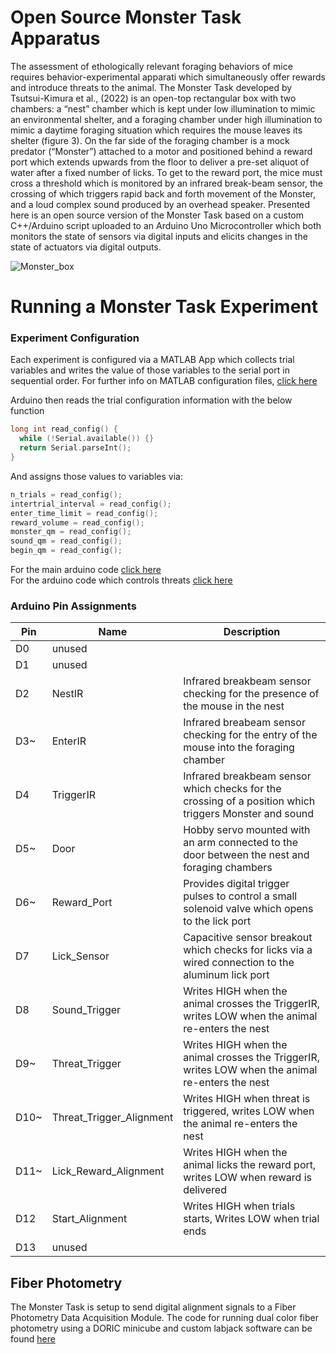 # Open Source Monster Task Apparatus

The assessment of ethologically relevant foraging behaviors of mice requires behavior-experimental apparati which simultaneously offer rewards and introduce threats to the animal.  The Monster Task developed by Tsutsui-Kimura et al., (2022) is an open-top rectangular box with two chambers: a “nest” chamber which is kept under low illumination to mimic an environmental shelter, and a foraging chamber under high illumination to mimic a daytime foraging situation which requires the mouse leaves its shelter (figure 3). On the far side of the foraging chamber is a mock predator (“Monster”) attached to a motor and positioned behind a reward port which extends upwards from the floor to deliver a pre-set aliquot of water after a fixed number of licks. To get to the reward port, the mice must cross a threshold which is monitored by an infrared break-beam sensor, the crossing of which triggers rapid back and forth movement of the Monster, and a loud complex sound produced by an overhead speaker.  Presented here is an open source version of the Monster Task based on a custom C++/Arduino script uploaded to an Arduino Uno Microcontroller which both monitors the state of sensors via digital inputs and elicits changes in the state of actuators via digital outputs.  

![Monster_box](https://user-images.githubusercontent.com/105831652/233440444-31a570cd-8833-4d27-8929-179d749f7888.jpg)

# Running a Monster Task Experiment

### Experiment Configuration
Each experiment is configured via a MATLAB App which collects trial variables and writes the value of those variables to the serial port in sequential order.  For further info on MATLAB configuration files, [click here](matlab_control)

Arduino then reads the trial configuration information with the below function

``` c++
long int read_config() {
  while (!Serial.available()) {}
  return Serial.parseInt();
}
```

And assigns those values to variables via: 

``` c++
n_trials = read_config();
intertrial_interval = read_config();
enter_time_limit = read_config();
reward_volume = read_config();
monster_qm = read_config();
sound_qm = read_config();
begin_qm = read_config();
```

For the main arduino code [click here](arduino_main)\
For the arduino code which controls threats [click here](arduino_treats)

### Arduino Pin Assignments

| Pin | Name                     | Description |
|-----|--------------------------|-------------|
| D0  | unused                   | |
| D1  | unused                   | |
| D2  | NestIR                   | Infrared breakbeam sensor checking for the presence of the mouse in the nest |
| D3~ | EnterIR                  | Infrared breabeam sensor checking for the entry of the mouse into the foraging chamber |
| D4  | TriggerIR                | Infrared breakbeam sensor which checks for the crossing of a position which triggers Monster and sound |
| D5~ | Door                     | Hobby servo mounted with an arm connected to the door between the nest and foraging chambers |
| D6~ | Reward_Port              | Provides digital trigger pulses to control a small solenoid valve which opens to the lick port |
| D7  | Lick_Sensor              | Capacitive sensor breakout which checks for licks via a wired connection to the aluminum lick port |
| D8  | Sound_Trigger            | Writes HIGH when the animal crosses the TriggerIR, writes LOW when the animal re-enters the nest |
| D9~ | Threat_Trigger           | Writes HIGH when the animal crosses the TriggerIR, writes LOW when the animal re-enters the nest |
| D10~| Threat_Trigger_Alignment | Writes HIGH when threat is triggered, writes LOW when the animal re-enters the nest |
| D11~| Lick_Reward_Alignment    | Writes HIGH when the animal licks the reward port, writes LOW when reward is delivered |
| D12 | Start_Alignment          | Writes HIGH when trials starts, Writes LOW when trial ends |
| D13 | unused                   | |

## Fiber Photometry

The Monster Task is setup to send digital alignment signals to a Fiber Photometry Data Acquisition Module.  The code for running dual color fiber photometry using a DORIC minicube and custom labjack software can be found [here](matlab_fiber_photometry)
